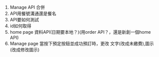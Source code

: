 1. Manage API 合併
2. API用餐號溝通還是餐名
3. API要如何測試
4. id如何取得
5. home page 資料API(日期要本地？)(用order API？，還是新創一個home API)
6. Manage page 當按下預定按鈕並成功預訂時，更改 文字(改成未繳費),圖示(改成修改圖示)
